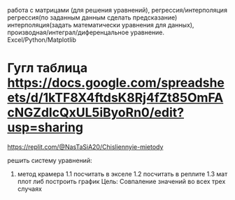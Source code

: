 работа с матрицами (для решения уравнений), регрессия/интерполяция 
регрессия(по заданным данным сделать предсказание)
интерполяция(задать математически уравнения для данных), производная/интеграл/диференцальное уравнение.
Excel/Python/Matplotlib
# Гугл таблица https://docs.google.com/spreadsheets/d/1kTF8X4ftdsK8Rj4fZt85OmFAcNGZdlcQxUL5iByoRn0/edit?usp=sharing
https://replit.com/@NasTaSiA20/Chisliennyie-mietody

решить систему уравнений:
1) метод крамера
   1.1 посчитать в экселе
   1.2 посчитать в реплите
   1.3 мат плот либ построить график
Цель:
Совпаление значений во всех трех случаях 
